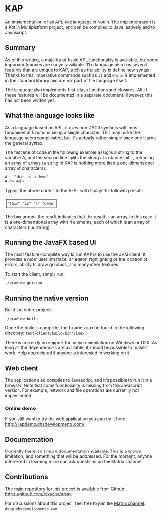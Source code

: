 # KAP

An implementation of an APL-like language in Kotlin. The implementation is a Kotlin Multiplatform project, and can be compiled to Java,
natively and to Javascript.

## Summary

As of this writing, a majority of basic APL functionality is available, but some important features are not yet available. The language also
has several features that are unique to KAP, such as the ability to define new syntax. Thanks to this, imperative commands such as `if`
and `while` is implemented in the standard library and are not part of the language itself.

The language also implements first-class functions and closures. All of these features will be documented in a separate document. However,
this has not been written yet.

## What the language looks like

As a language based on APL, it uses non-ASCII symbols with most fundamental functions being a single character. This may make the language
seem complicated, but it's actually rather simple once one learns the general syntax.

The first line of code in the following example assigns a string to the variable A, and the second line splits the string at instances
of `-`, returning an array of arrays (a string in KAP is nothing more than a one-dimensional array of characters):

```
A ← "this-is-a-demo"
A ⊂⍨ A≠@-
```

Typing the above code into the REPL will display the following result:

```
┏━━━━━━━━━━━━━━━━━━━━━━┓
┃"this" "is" "a" "demo"┃
┗━━━━━━━━━━━━━━━━━━━━━━┛
```

The box around the result indicates that the result is an array. In this case it is a one-dimensional array with 4 elements, each of which
is an array of characters (i.e. string).

## Running the JavaFX based UI

The most feature-complete way to run KAP is to use the JVM client. It provides a nicer user interface, an editor, highlighting of the
location of errors, ability to draw graphics, and many other features.

To start the client, simply run:

```
./gradlew gui:run
```          

## Running the native version

Build the entire project:

```
./gradlew build
``` 

Once the build is complete, the binaries can be found in the following directory: `text-client/build/bin/linux`.

There is currently no support for native compilation on Windows or OSX. As long as the dependencies are available, it should be possible to
make it work. Help appreciated if anyone is interested in working on it.

## Web client

The application also compiles to Javascript, and it's possible to run it in a browser. Note that some functionality is missing from the
Javascript version. For example, network and file operations are currently not implemented.

### Online demo

If you still want to try the web application you can try it here: http://kapdemo.dhsdevelopments.com/

## Documentation

Currently there isn't much documentation available. This is a known limitation, and something that will be addressed. For the moment, anyone
interested in learning more can ask questions on the Matrix channel.

## Contributions

The main repository for this project is available from Github: https://github.com/lokedhs/array

For discussions about this project, feel free to join the [Matrix channel](https://matrix.to/#/#kap:dhsdevelopments.com):
`#kap:dhsdevelopments.com`.

